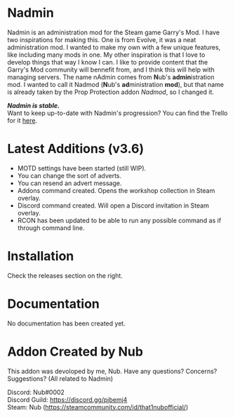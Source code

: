 # Nadmin
Nadmin is an administration mod for the Steam game Garry's Mod. I have two inspirations for making this. One is from Evolve, it was a neat administration mod. I wanted to make my own with a few unique features, like including many mods in one. My other inspiration is that I love to develop things that way I know I can. I like to provide content that the Garry's Mod community will bennefit from, and I think this will help with managing servers. The name nAdmin comes from **N**ub's **admin**istration mod. I wanted to call it Nadmod (**N**ub's **ad**ministration **mod**), but that name is already taken by the Prop Protection addon *Nadmod*, so I changed it.

***Nadmin is stable.***\
Want to keep up-to-date with Nadmin's progression? You can find the Trello for it [here](https://trello.com/b/9fjgYlEJ/nadmin).

# Latest Additions (v3.6)
- MOTD settings have been started (still WIP).
- You can change the sort of adverts.
- You can resend an advert message.
- Addons command created. Opens the workshop collection in Steam overlay.
- Discord command created. Will open a Discord invitation in Steam overlay.
- RCON has been updated to be able to run any possible command as if through command line.

# Installation
Check the releases section on the right.

# Documentation
No documentation has been created yet.

# Addon Created by Nub
This addon was devoloped by me, Nub. Have any questions? Concerns? Suggestions? (All related to Nadmin)

Discord: Nub#0002\
Discord Guild: https://discord.gg/pjbemj4 \
Steam: Nub (https://steamcommunity.com/id/that1nubofficial/)
